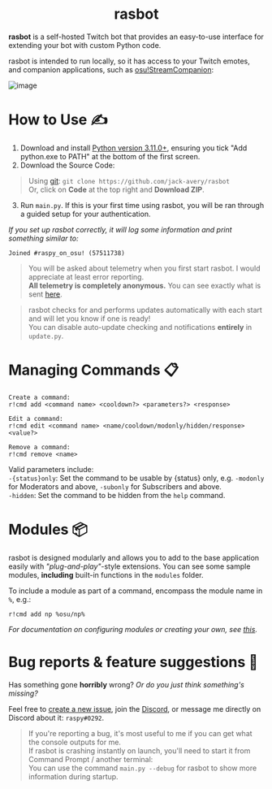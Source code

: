 <div align="center">

# rasbot

</div>

**rasbot** is a self-hosted Twitch bot that provides an easy-to-use interface for extending your bot with custom Python code.<br/>

rasbot is intended to run locally, so it has access to your Twitch emotes, and companion applications, such as [osu!StreamCompanion](https://github.com/Piotrekol/StreamCompanion):

![image](https://cdn.discordapp.com/attachments/488850419301220352/1063993678575714335/image.png)

# How to Use ✍️
1. Download and install [Python version 3.11.0+](https://www.python.org/downloads/), ensuring you tick "Add python.exe to PATH" at the bottom of the first screen.
2. Download the Source Code:
> Using [git](https://git-scm.com/downloads): `git clone https://github.com/jack-avery/rasbot` <br/>
> Or, click on **Code** at the top right and **Download ZIP**.
3. Run `main.py`. If this is your first time using rasbot, you will be ran through a guided setup for your authentication.

*If you set up rasbot correctly, it will log some information and print something similar to:*
```
Joined #raspy_on_osu! (57511738)
```

> You will be asked about telemetry when you first start rasbot. I would appreciate at least error reporting. <br/>
> **All telemetry is completely anonymous.** You can see exactly what is sent [here](https://github.com/jack-avery/rasbot/blob/main/src/telemetry.py).

> rasbot checks for and performs updates automatically with each start and will let you know if one is ready! <br/>
> You can disable auto-update checking and notifications **entirely** in `update.py`.

# Managing Commands 📋

```
Create a command:
r!cmd add <command name> <cooldown?> <parameters?> <response>

Edit a command:
r!cmd edit <command name> <name/cooldown/modonly/hidden/response> <value?>

Remove a command:
r!cmd remove <name>
```

Valid parameters include:<br/>
`-{status}only`: Set the command to be usable by {status} only, e.g. `-modonly` for Moderators and above, `-subonly` for Subscribers and above.<br/>
`-hidden`: Set the command to be hidden from the `help` command.

# Modules 📦
rasbot is designed modularly and allows you to add to the base application easily with *"plug-and-play"*-style extensions. You can see some sample modules, **including** built-in functions in the `modules` folder.

To include a module as part of a command, encompass the module name in `%`, e.g.:
```
r!cmd add np %osu/np%
```

*For documentation on configuring modules or creating your own, see [this](https://github.com/jack-avery/rasbot/blob/master/modules/README.md).*

# Bug reports & feature suggestions 🐛
Has something gone **horribly** wrong? *Or do you just think something's missing?*

Feel free to [create a new issue](https://github.com/jack-avery/rasbot/issues), join the [Discord](https://discord.gg/qpyT4zx), or message me directly on Discord about it: `raspy#0292`.

> If you're reporting a bug, it's most useful to me if you can get what the console outputs for me.<br/>
> If rasbot is crashing instantly on launch, you'll need to start it from Command Prompt / another terminal:<br/>
> You can use the command `main.py --debug` for rasbot to show more information during startup.
